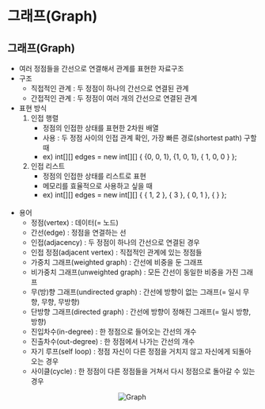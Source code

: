 # 그래프(Graph)

## **그래프(Graph)**

-   여러 정점들을 간선으로 연결해서 관계를 표현한 자료구조
-   구조
    -   직접적인 관계 : 두 정점이 하나의 간선으로 연결된 관계
    -   간접적인 관계 : 두 정점이 여러 개의 간선으로 연결된 관계
-   표현 방식
    1.  인접 행렬
        -   정점의 인접한 상태를 표현한 2차원 배열
        -   사용 : 두 정점 사이의 인접 관계 확인, 가장 빠른 경로(shortest path) 구할 때
        -   ex) int\[\]\[\] edges = new int\[\]\[\] { {0, 0, 1}, {1, 0, 1}, { 1, 0, 0 } };
    2.  인접 리스트
        -   정점의 인접한 상태를 리스트로 표현
        -   메모리를 효율적으로 사용하고 싶을 때
        -   ex) int\[\]\[\] edges = new int\[\]\[\] { { 1, 2 }, { 3 }, { 0, 1 }, { } };
<br></br>  
- 용어
    -   정점(vertex) : 데이터(= 노드)
    -   간선(edge) : 정점을 연결하는 선
    -   인접(adjacency) : 두 정점이 하나의 간선으로 연결된 경우
    -   인접 정점(adjacent vertex) : 직접적인 관계에 있는 정점들
    -   가중치 그래프(weighted graph) : 간선에 비중을 둔 그래프
    -   비가중치 그래프(unweighted graph) : 모든 간선이 동일한 비중을 가진 그래프
    -   무(방)향 그래프(undirected graph) : 간선에 방향이 없는 그래프(= 일시 무향, 무향, 무방향)
    -   단방향 그래프(directed graph) : 간선에 방향이 정해진 그래프(= 일시 방향, 방향)
    -   진입차수(in-degree) : 한 정점으로 들어오는 간선의 개수
    -   진출차수(out-degree) : 한 정점에서 나가는 간선의 개수
    -   자기 루프(self loop) : 정점 자신이 다른 정점을 거치지 않고 자신에게 되돌아 오는 경우
    -   사이클(cycle) : 한 정점이 다른 정점들을 거쳐서 다시 정점으로 돌아갈 수 있는 경우

<p align="center">
  <img src="https://img1.daumcdn.net/thumb/R1280x0/?scode=mtistory2&fname=https%3A%2F%2Fblog.kakaocdn.net%2Fdn%2FbA0kur%2FbtrNAxpxU7S%2F7MbIOwIHL5tkKGkbhCRmdK%2Fimg.png" alt="Graph"/>
</p>